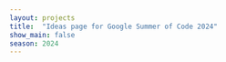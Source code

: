 ```yaml
---
layout: projects
title:  "Ideas page for Google Summer of Code 2024"
show_main: false
season: 2024
---
```

